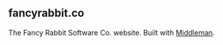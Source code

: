 ## fancyrabbit.co

The Fancy Rabbit Software Co. website. Built with [Middleman](https://middlemanapp.com).
